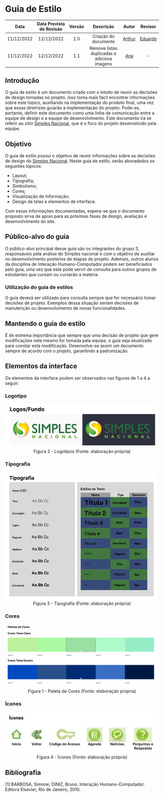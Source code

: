# Guia de Estilo 

|Data|Data Prevista de Revisão|Versão|Descrição|Autor|Revisor|
| :----------: |:-----------:| :------: | :-----------: | :---------: |:---------: |
|11/12/2022|12/12/2022|1.0|Criação do documento| [Arthur](https://github.com/Eruel6)| [Eduardo](https://github.com/edudsan) |
|11/12/2022|12/12/2022|1.1|Remove listas duplicadas e adiciona imagens| [Ana](https://github.com/AnHoff)| - |

## Introdução

O guia de estilo é um documento criado com o intuito de reunir as decisões de design tomadas no projeto. Isso torna mais fácil encontrar informações sobre este tópico, auxiliando na implementação do produto final, uma vez que essas diretrizes guiarão a implementação do projeto. Pode-se, portanto, definir este documento como uma linha de comunicação entre a equipe de design e a equipe de desenvolvimento. Este documento irá se referir ao sítio [Simples Nacional](http://www8.receita.fazenda.gov.br/SimplesNacional/), que é o foco do projeto desenvolvido pela equipe.

## Objetivo

O guia de estilo possui o objetivo de reunir informações sobre as decisões de design do [Simples Nacional](http://www8.receita.fazenda.gov.br/SimplesNacional/). Neste guia de estilo, serão aboradados os seguintes tópicos: 

 - Layout;
 - Tipografia;
 - Simbolismo;
 - Cores;
 - Visualização de informação;
 - Design de telas e elementos de interface.

Com essas informações documentadas, espera-se que o documento proposto sirva de apoio para as próximas fases de design, avaliação e desenvolvimento do site.

## Público-alvo do guia

O público-alvo principal desse guia são os integrantes do grupo 3, responsáveis pela análise do Simples nacional e com o objetivo de auxiliar no desenvolvimento posterios de etapas do projeto. Ademais, outros alunos da disciplina de Interação Humano-Computador podem ser beneficiados pelo guia, uma vez que este pode servir de consulta para outros grupos de estudantes que cursam ou cursarão a matéria.

### Utilização do guia de estilos

O guia deverá ser utilizado para consulta sempre que for necessário tomar decisões de projeto. Exemplos dessa situação seriam decisões de manutenção ou desenvolvimento de novas funcionalidades.

## Mantendo o guia de estilo 

É de extrema importância que sempre que uma decisão de projeto que gere modificações nele mesmo for tomada pela equipe, o guia seja atualizado para constar esta modificação. Desenvolve-se assim um documento sempre de acordo com o projeto, garantindo a padronização.

## Elementos da interface

Os elementos da interface podem ser observados nas figuras de 1 a 4 a seguir:

### Logotipo

<center>

<img src="../../assets/estilo/logotipos.png">
<br>Figura 2 - Logotipos (Fonte: elaboração própria)

</center>

### Tipografia

<center>

<img src="../../assets/estilo/tipografia.png">
<br>Figura 3 - Tipografia (Fonte: elaboração própria)

</center>

### Cores

<center>

<img src="../../assets/estilo/cores.png">
<br>Figura 1 - Paleta de Cores (Fonte: elaboração própria)

</center>

### Ícones

<center>

<img src="../../assets/estilo/icones.png">
<br>Figura 4 - Ícones (Fonte: elaboração própria)

</center>

## Bibliografia 

[1] BARBOSA, Simone; DINIZ, Bruno. Interação Humano-Computador. Editora Elsevier, Rio de Janeiro, 2010.
